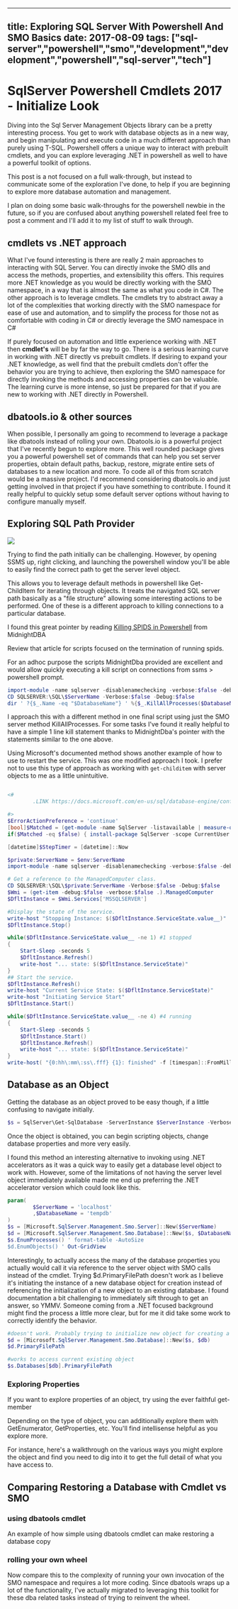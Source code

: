 ﻿---

title: Exploring SQL Server With Powershell And SMO Basics
date: 2017-08-09
tags: ["sql-server","powershell","smo","development","development","powershell","sql-server","tech"]
---

# SqlServer Powershell Cmdlets 2017 - Initialize Look

Diving into the Sql Server Management Objects library can be a pretty interesting process. You get to work with database objects as in a new way, and begin manipulating and execute code in a much different approach than purely using T-SQL. Powershell offers a unique way to interact with prebuilt cmdlets, and you can explore leveraging .NET in powershell as well to have a powerful toolkit of options.

This post is a not focused on a full walk-through, but instead to communicate some of the exploration I've done, to help if you are beginning to explore more database automation and management.

I plan on doing some basic walk-throughs for the powershell newbie in the future, so if you are confused about anything powershell related feel free to post a comment and I'll add it to my list of stuff to walk through.

## cmdlets vs .NET approach

What I've found interesting is there are really 2 main approaches to interacting with SQL Server. You can directly invoke the SMO dlls and access the methods, properties, and extensibility this offers. This requires more .NET knowledge as you would be directly working with the SMO namespace, in a way that is almost the same as what you code in C#. The other approach is to leverage cmdlets. The cmdlets try to abstract away a lot of the complexities that working directly with the SMO namespace for ease of use and automation, and to simplify the process for those not as comfortable with coding in C# or directly leverage the SMO namespace in C#

If purely focused on automation and little experience working with .NET then **cmdlet's** will be by far the way to go. There is a serious learning curve in working with .NET directly vs prebuilt cmdlets. If desiring to expand your .NET knowledge, as well find that the prebuilt cmdlets don't offer the behavior you are trying to achieve, then exploring the SMO namespace for directly invoking the methods and accessing properties can be valuable. The learning curve is more intense, so just be prepared for that if you are new to working with .NET directly in Powershell.

## dbatools.io & other sources

When possible, I personally am going to recommend to leverage a package like dbatools instead of rolling your own. Dbatools.io is a powerful project that I've recently begun to explore more. This well rounded package gives you a powerful powershell set of commands that can help you set server properties, obtain default paths, backup, restore, migrate entire sets of databases to a new location and more. To code all of this from scratch would be a massive project. I'd recommend considering dbatools.io and just getting involved in that project if you have something to contribute. I found it really helpful to quickly setup some default server options without having to configure manually myself.

## Exploring SQL Path Provider

![](exploring-sql-path-provider.pngexploring-sql-path-provider?format=original)

Trying to find the path initially can be challenging. However, by opening SSMS up, right clicking, and launching the powershell window you'll be able to easily find the correct path to get the server level object.

This allows you to leverage default methods in powershell like Get-ChildItem for iterating through objects. It treats the navigated SQL server path basically as a "file structure" allowing some interesting actions to be performed. One of these is a different approach to killing connections to a particular database.

I found this great pointer by reading [Killing SPIDS in Powershell](http://www.midnightdba.com/DBARant/killing-spids-in-powershell/) from MidnightDBA

Review that article for scripts focused on the termination of running spids.

For an adhoc purpose the scripts MidnightDba provided are excellent and would allow quickly executing a kill script on connections from ssms > powershell prompt.

```powershell
import-module -name sqlserver -disablenamechecking -verbose:$false -debug:$false
CD SQLSERVER:\SQL\$ServerName -Verbose:$false -Debug:$false
dir ' ?{$_.Name -eq "$DatabaseName"} ' %{$_.KillAllProcesses($DatabaseName)}
```

I approach this with a different method in one final script using just the SMO server method KillAllProcesses. For some tasks I've found it really helpful to have a simple 1 line kill statement thanks to MidnightDba's pointer with the statements similar to the one above.

Using Microsoft's documented method shows another example of how to use to restart the service. This was one modified approach I took. I prefer not to use this type of approach as working with `get-childitem` with server objects to me as a little unintuitive.

```powershell

<#
        .LINK https://docs.microsoft.com/en-us/sql/database-engine/configure-windows/start-stop-pause-resume-restart-sql-server-services#PowerShellProcedure

#>
$ErrorActionPreference = 'continue'
[bool]$Matched = (get-module -name SqlServer -listavailable | measure-object).count
if($Matched -eq $false) { install-package SqlServer -scope CurrentUser -verbose:$false -Force}

[datetime]$StepTimer = [datetime]::Now

$private:ServerName = $env:ServerName
import-module -name sqlserver -disablenamechecking -verbose:$false -debug:$false

# Get a reference to the ManagedComputer class.
CD SQLSERVER:\SQL\$private:ServerName -Verbose:$false -Debug:$false
$Wmi = (get-item -debug:$false -verbose:$false .).ManagedComputer
$DfltInstance = $Wmi.Services['MSSQLSERVER']

#Display the state of the service.
write-host "Stopping Instance: $($DfltInstance.ServiceState.value__)"
$DfltInstance.Stop()

while($DfltInstance.ServiceState.value__ -ne 1) #1 stopped
{
    Start-Sleep -seconds 5
    $DfltInstance.Refresh()
    write-host "... state: $($DfltInstance.ServiceState)"
}
## Start the service.
$DfltInstance.Refresh()
write-host "Current Service State: $($DfltInstance.ServiceState)"
write-host "Initiating Service Start"
$DfltInstance.Start()

while($DfltInstance.ServiceState.value__ -ne 4) #4 running
{
    Start-Sleep -seconds 5
    $DfltInstance.Start()
    $DfltInstance.Refresh()
    write-host "... state: $($DfltInstance.ServiceState)"
}
write-host( "{0:hh\:mm\:ss\.fff} {1}: finished" -f [timespan]::FromMilliseconds(((Get-Date)-$StepTimer).TotalMilliseconds),'SQL Service Restart')

```

## Database as an Object

Getting the database as an object proved to be easy though, if a little confusing to navigate initially.

```powershell
$s = SqlServer\Get-SqlDatabase -ServerInstance $ServerInstance -Verbose
```

Once the object is obtained, you can begin scripting objects, change database properties and more very easily.

I found this method an interesting alternative to invoking using .NET accelerators as it was a quick way to easily get a database level object to work with. However, some of the limitations of not having the server level object immediately available made me end up preferring the .NET accelerator version which could look like this.

```powershell
param(
        $ServerName = 'localhost'
        ,$DatabaseName = 'tempdb'
)
$s = [Microsoft.SqlServer.Management.Smo.Server]::New($ServerName)
$d = [Microsoft.SqlServer.Management.Smo.Database]::New($s, $DatabaseName)
$s.EnumProcesses() ' format-table -AutoSize
$d.EnumObjects() ' Out-GridView
```

Interestingly, to actually access the many of the database properties you actually would call it via reference to the server object with SMO calls instead of the cmdlet. Trying $d.PrimaryFilePath doesn't work as I believe it's initiating the instance of a new database object for creation instead of referencing the initialization of a new object to an existing database. I found documentation a bit challenging to immediately sift through to get an answer, so YMMV. Someone coming from a .NET focused background might find the process a little more clear, but for me it did take some work to correctly identify the behavior.

```powershell
#doesn't work. Probably trying to initialize new object for creating a db
$d = [Microsoft.SqlServer.Management.Smo.Database]::New($s, $db)
$d.PrimaryFilePath

#works to access current existing object
$s.Databases[$db].PrimaryFilePath
```

### Exploring Properties

If you want to explore properties of an object, try using the ever faithful get-member

Depending on the type of object, you can additionally explore them with GetEnumerator, GetProperties, etc. You'll find intellisense helpful as you explore more.

For instance, here's a walkthrough on the various ways you might explore the object and find you need to dig into it to get the full detail of what you have access to.

<script src="https://gist.github.com/sheldonhull/e3ed8534b1565c67d6d59163b0921d59.js"></script>

## Comparing Restoring a Database with Cmdlet vs SMO

### using dbatools cmdlet

An example of how simple using dbatools cmdlet can make restoring a database copy

<script src="https://gist.github.com/sheldonhull/7314ffa3fc830f36a2eda8ee7e27f7c4.js"></script>

### rolling your own wheel

Now compare this to the complexity of running your own invocation of the SMO namespace and requires a lot more coding. Since dbatools wraps up a lot of the functionality, I've actually migrated to leveraging this toolkit for these dba related tasks instead of trying to reinvent the wheel.

<script src="https://gist.github.com/sheldonhull/08fe28dd236a239f25821378268ef8e5.js"></script>
